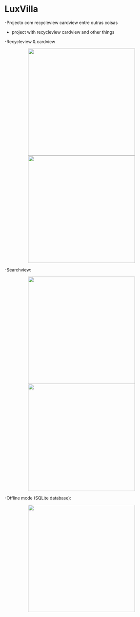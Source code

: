 # LuxVilla
-Projecto com recycleview cardview entre outras coisas
- project with recycleview cardview and other things

-Recycleview & cardview
<p align="center">
  <img src="http://brunomassa.esy.es/device-2016-02-02-183915.png" width="350"/>
  <img src="http://brunomassa.esy.es/device-2016-02-02-184028.png" width="350"/>
</p>

-Searchview:
<p align="center">
  <img src="http://brunomassa.esy.es/device-2016-02-02-184944.png" width="350"/>
  <img src="http://brunomassa.esy.es/device-2016-02-02-185157.png" width="350"/>
</p>

-Offline mode (SQLite database):
<p align="center">
  <img src="http://brunomassa.esy.es/device-2016-02-02-185306.png" width="350"/>
</p>
